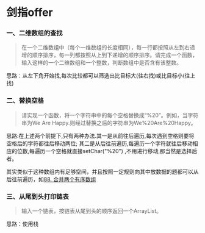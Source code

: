 # 剑指offer

### 一、二维数组的查找

> 在一个二维数组中（每个一维数组的长度相同），每一行都按照从左到右递增的顺序排序，每一列都按照从上到下递增的顺序排序。请完成一个函数，输入这样的一个二维数组和一个整数，判断数组中是否含有该整数。

思路：从左下角开始找,每次比较都可以筛选出比目标大(往右找)或比目标小(往上找)

### 二、替换空格

> 请实现一个函数，将一个字符串中的每个空格替换成“%20”。例如，当字符串为We Are Happy.则经过替换之后的字符串为We%20Are%20Happy。

思路:在上述两个前提下,只有两种办法.其一是从前往后遍历,每次遇到空格则要将空格后的字符都往后移动两位;
其二是从后往前遍历,每遍历一个字符就往后移动相应的位数,每遍历一个空格就直接setChar("%20")
,不用进行移动,那当然是选择后者。

其实类似于这种数组内有足够空间，并且按照一定规则向其中放数据的题都可以从后往前遍历，如[88. 合并两个有序数组](https://leetcode-cn.com/problems/merge-sorted-array/)

### 三、从尾到头打印链表

> 输入一个链表，按链表从尾到头的顺序返回一个ArrayList。

思路：使用栈